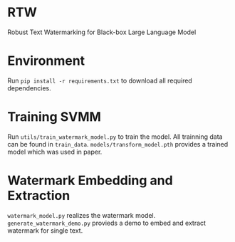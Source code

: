 # RTW
Robust Text Watermarking for Black-box Large Language Model

# Environment
Run `pip install -r requirements.txt` to download all required dependencies.  

# Training SVMM
Run `utils/train_watermark_model.py` to train the model. All trainning data can be found in `train_data`.
`models/transform_model.pth` provides a trained model which was used in paper.

# Watermark Embedding and Extraction
`watermark_model.py` realizes the watermark model. 
`generate_watermark_demo.py` provieds a demo to embed and extract watermark for single text.  